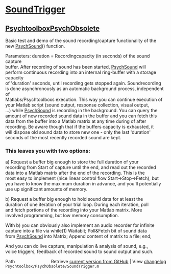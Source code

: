 # [SoundTrigger](SoundTrigger)
## [Psychtoolbox](Psychtoolbox)[PsychObsolete](PsychObsolete)

Basic test and demo of the sound recording/capture functionality of the  
new [PsychSound](PsychSound)() function.  
  
Parameters: duration = Recordingcapacity (in seconds) of the sound capture  
buffer. After recording of sound has been started, [PsychSound](PsychSound) will  
perform continuous recording into an internal ring-buffer with a storage capacity  
of 'duration' seconds, until recording gets stopped again. Soundrecording  
is done asynchronously as an automatic background process, independent of  
Matlabs/Psychtoolboxs execution. This way you can continue execution of  
your Matlab script (sound output, response collection, visual output,  
...) while [PsychSound](PsychSound) is recording in the background. You can query the  
amount of new recorded sound data in the buffer and you can fetch this  
data from the buffer into a Matlab matrix at any time during of after  
recording. Be aware though that if the buffers capacity is exhausted, it  
will dispose old sound data to store new one - only the last 'duration'  
seconds of the most recently recorded sound are kept.  
  
### This leaves you with two options:  
  
a) Request a buffer big enough to store the full duration of your  
recording from Start of capture until the end, and read out the recorded  
data into a Matlab matrix after the end of the recording. This is the  
most easy to implement (nice linear control flow Start-\>Stop-\>Fetch), but  
you have to know the maximum duration in advance, and you'll potentially  
use up significant amounts of memory.  
  
b) Request a buffer big enough to hold sound data for at least the  
duration of one iteration of your trial loop. During each iteration, poll  
and fetch portions of the recording into your Matlab matrix. More  
involved programming, but low memory consumption.  
  
With b) you can obviously also implement an audio recorder for infinite  
capture into a file via while(1) Waitabit; Poll&Fetch bit of sound data  
from [PsychSound](PsychSound) into Matrix; Append content of matrix to a file; end;  
  
And you can do live capture, manipulation & analysis of sound, e.g.,  
voice triggers, feedback of recorded sound to sound output and such.  
  




<div class="code_header" style="text-align:right;">
  <span style="float:left;">Path&nbsp;&nbsp;</span> <span class="counter">Retrieve <a href=
  "https://raw.github.com/Psychtoolbox-3/Psychtoolbox-3/beta/Psychtoolbox/PsychObsolete/SoundTrigger.m">current version from GitHub</a> | View <a href=
  "https://github.com/Psychtoolbox-3/Psychtoolbox-3/commits/beta/Psychtoolbox/PsychObsolete/SoundTrigger.m">changelog</a></span>
</div>
<div class="code">
  <code>Psychtoolbox/PsychObsolete/SoundTrigger.m</code>
</div>

